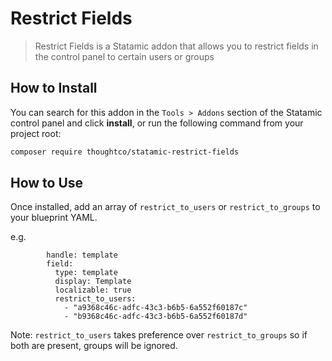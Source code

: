# Restrict Fields

> Restrict Fields is a Statamic addon that allows you to restrict fields in the control panel to certain users or groups

## How to Install

You can search for this addon in the `Tools > Addons` section of the Statamic control panel and click **install**, or run the following command from your project root:

``` bash
composer require thoughtco/statamic-restrict-fields
```

## How to Use

Once installed, add an array of `restrict_to_users` or `restrict_to_groups` to your blueprint YAML.

e.g.

```
        handle: template
        field:
          type: template
          display: Template
          localizable: true
          restrict_to_users:
            - "a9368c46c-adfc-43c3-b6b5-6a552f60187c"
            - "b9368c46c-adfc-43c3-b6b5-6a552f60187d"
```

Note: `restrict_to_users` takes preference over `restrict_to_groups` so if both are present, groups will be ignored.